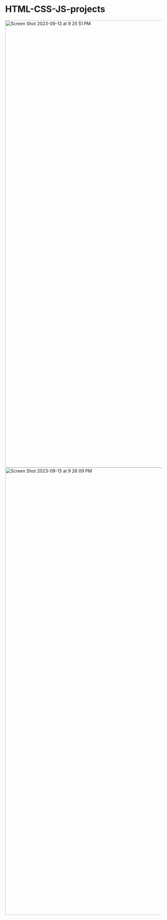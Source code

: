 # HTML-CSS-JS-projects
<img width="1440" alt="Screen Shot 2023-09-13 at 9 25 51 PM" src="https://github.com/EmirPirija/pig-dice-game/assets/118456820/e8e5c8e6-8f91-4d96-a5b4-bf9bf7432062">
<img width="1440" alt="Screen Shot 2023-09-13 at 9 26 09 PM" src="https://github.com/EmirPirija/pig-dice-game/assets/118456820/5f231118-f062-4048-9b49-92b2068d178a">

